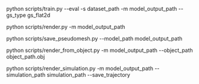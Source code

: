 python scripts/train.py
--eval -s dataset_path -m model_output_path --gs_type gs_flat2d 

python scripts/render.py 
-m model_output_path

python scripts/save_pseudomesh.py
--model_path model_output_path

python scripts/render_from_object.py 
-m model_output_path --object_path object_path.obj

python scripts/render_simulation.py 
-m model_output_path --simulation_path simulation_path --save_trajectory